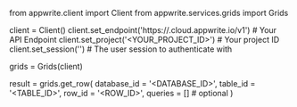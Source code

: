 from appwrite.client import Client
from appwrite.services.grids import Grids

client = Client()
client.set_endpoint('https://<REGION>.cloud.appwrite.io/v1') # Your API Endpoint
client.set_project('<YOUR_PROJECT_ID>') # Your project ID
client.set_session('') # The user session to authenticate with

grids = Grids(client)

result = grids.get_row(
    database_id = '<DATABASE_ID>',
    table_id = '<TABLE_ID>',
    row_id = '<ROW_ID>',
    queries = [] # optional
)
